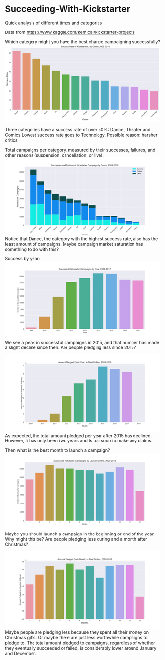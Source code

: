 # Succeeding-With-Kickstarter
Quick analysis of different times and categories

Data from https://www.kaggle.com/kemical/kickstarter-projects

Which category might you have the best chance campaigning successfully?
![alt text](graphs/graph_3.png "category success")

Three categories have a success rate of over 50%: Dance, Theater and Comics
Lowest success rate goes to Technology. 
Possible reason: harsher critics

Total campaigns per category, measured by their successes, failures, and other reasons (suspension, cancellation, or live):
![alt text](graphs/graph_4.png "total campaigns")
Notice that Dance, the category with the highest success rate, also has the least amount of campaigns. Maybe campaign market saturation has something to do with this?

Success by year:
![alt text](graphs/graph_6.png "year success")
We see a peak in successful campaigns in 2015, and that number has made a slight decline since then.
Are people pledging less since 2015?

![alt text](graphs/graph_2.png "pledgedperyear")
As expected, the total amount pledged per year after 2015 has declined. However, it has only been two years and is too soon to make any claims.

Then what is the best month to launch a campaign?
![alt text](graphs/graph_5.png "monthly success")
Maybe you should launch a campaign in the beginning or end of the year. Why might this be? Are people pledging less during and a month after Christmas?

![alt text](graphs/graph_1.png "monthly pledge")
Maybe people are pledging less because they spent all their money on Christmas gifts. Or maybe there are just less worthwhile campaigns to pledge to. The total amount pledged to campaigns, regardless of whether they eventually succeeded or failed, is considerably lower around January and December. 
